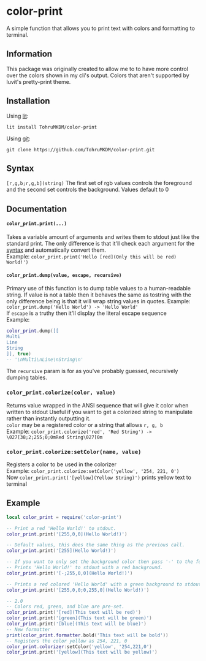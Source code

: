 # color-print
A simple function that allows you to print text with colors and formatting to terminal.

## Information
This package was originally created to allow me to to have more control over the colors shown in my cli's output. Colors that aren't supported by luvit's pretty-print theme.

## Installation
Using [lit](https://luvit.io/lit.html):
```
lit install TohruMKDM/color-print
```
Using [git](https://git-scm.com/):
```
git clone https://github.com/TohruMKDM/color-print.git
```

## Syntax
`[r,g,b;r,g,b](string)`
The first set of rgb values controls the foreground and the second set controls the background.
Values default to 0

## Documentation

#### `color_print.print(...)`
Takes a variable amount of arguments and writes them to stdout just like the standard print. The only difference is that it'll check each argument for the [syntax](https://github.com/TohruMKDM/color-print#syntax) and automatically convert them.</br>
Example: `color_print.print('Hello [red](Only this will be red) World!')`

#### `color_print.dump(value, escape, recursive)`
Primary use of this function is to dump table values to a human-readable string. If value is not a table then it behaves the same as tostring with the only difference being is that it will wrap string values in quotes.
Example: `color_print.dump('Hello World') -> 'Hello World'`<br/>
If `escape` is a truthy then it'll display the literal escape sequence<br/>
Example:
```lua
color_print.dump([[
Multi
Line
String
]], true)
-- '\nMulti\nLine\nString\n'
```
The `recursive` param is for as you've probably guessed, recursively dumping tables.

### `color_print.colorize(color, value)`
Returns value wrapped in the ANSI sequence that will give it color when written to stdout
Useful if you want to get a colorized string to manipulate rather than instantly outputting it. </br>
`color` may be a registered color or a string that allows `r, g, b` </br>
Example: `color_print.colorize('red', 'Red String') -> \027[38;2;255;0;0mRed String\027[0m`

### `color_print.colorize:setColor(name, value)`
Registers a color to be used in the colorizer</br>
Example: `color_print.colorize:setColor('yellow', '254, 221, 0')`</br>
Now `color_print.print('[yellow](Yellow String)')` prints yellow text to terminal

## Example
```lua
local color_print = require('color-print')

-- Print a red 'Hello World!' to stdout.
color_print.print('[255,0,0](Hello World!)')

-- Default values, this does the same thing as the previous call.
color_print.print('[255](Hello World!)')

-- If you want to only set the background color then pass '-' to the foreground.
-- Prints 'Hello World!' to stdout with a red background.
color_print.print('[-;255,0,0](Hello World!)')

-- Prints a red colored 'Hello World' with a green background to stdout.
color_print.print('[255,0,0;0,255,0](Hello World!)')

-- 2.0
-- Colors red, green, and blue are pre-set.
color_print.print('[red](This text will be red)')
color_print.print('[green](This text will be green)')
color_print.print('[blue](This text will be blue)')
-- New formatter
print(color_print.formatter.bold('This text will be bold'))
-- Registers the color yellow as 254, 221, 0
color_print.colorizer:setColor('yellow', '254,221,0')
color_print.print('[yellow](This text will be yellow)')
```